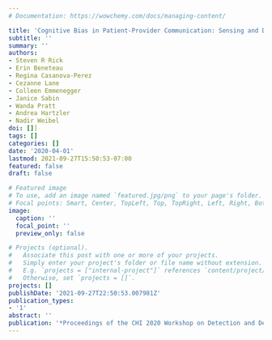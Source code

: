 ```yaml
---
# Documentation: https://wowchemy.com/docs/managing-content/

title: 'Cognitive Bias in Patient-Provider Communication: Sensing and Design to Reduce Health Disparities'
subtitle: ''
summary: ''
authors:
- Steven R Rick
- Erin Beneteau
- Regina Casanova-Perez
- Cezanne Lane
- Colleen Emmenegger
- Janice Sabin
- Wanda Pratt
- Andrea Hartzler
- Nadir Weibel
doi: []]
tags: []
categories: []
date: '2020-04-01'
lastmod: 2021-09-27T15:50:53-07:00
featured: false
draft: false

# Featured image
# To use, add an image named `featured.jpg/png` to your page's folder.
# Focal points: Smart, Center, TopLeft, Top, TopRight, Left, Right, BottomLeft, Bottom, BottomRight.
image:
  caption: ''
  focal_point: ''
  preview_only: false

# Projects (optional).
#   Associate this post with one or more of your projects.
#   Simply enter your project's folder or file name without extension.
#   E.g. `projects = ["internal-project"]` references `content/project/deep-learning/index.md`.
#   Otherwise, set `projects = []`.
projects: []
publishDate: '2021-09-27T22:50:53.007981Z'
publication_types:
- '1'
abstract: ''
publication: '*Proceedings of the CHI 2020 Workshop on Detection and Design for Cognitive Biases in People and Computing Systems*'
---
```

